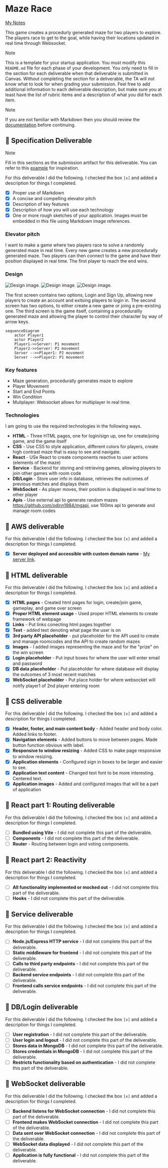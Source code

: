 # Maze Race

[My Notes](notes.md)

This game creates a procedurly generated maze for two players to explore. The players race to get to the goal, while having their locations updated in real time through Websocket. 


> [!NOTE]
>  This is a template for your startup application. You must modify this `README.md` file for each phase of your development. You only need to fill in the section for each deliverable when that deliverable is submitted in Canvas. Without completing the section for a deliverable, the TA will not know what to look for when grading your submission. Feel free to add additional information to each deliverable description, but make sure you at least have the list of rubric items and a description of what you did for each item.

> [!NOTE]
>  If you are not familiar with Markdown then you should review the [documentation](https://docs.github.com/en/get-started/writing-on-github/getting-started-with-writing-and-formatting-on-github/basic-writing-and-formatting-syntax) before continuing.

## 🚀 Specification Deliverable

> [!NOTE]
>  Fill in this sections as the submission artifact for this deliverable. You can refer to this [example](https://github.com/webprogramming260/startup-example/blob/main/README.md) for inspiration.

For this deliverable I did the following. I checked the box `[x]` and added a description for things I completed.

- [x] Proper use of Markdown
- [x] A concise and compelling elevator pitch
- [x] Description of key features
- [x] Description of how you will use each technology
- [x] One or more rough sketches of your application. Images must be embedded in this file using Markdown image references.

### Elevator pitch

I want to make a game where two players race to solve a randomly generated maze in real time. Every new game creates a new procedurally generated maze. Two players can then connect to the game and have their position displayed in real time. The first player to reach the end wins.

### Design

![Design image](LoginScreen.png).
![Design image](CreateGameScreen.png).
![Design image](GameScreen.png).

The first screen contains two options, Login and Sign Up, allowing new players to create an account and exitsing players to login in. The second screen has two options, to either create a new game or joing a pre-existing one. The third screen is the game itself, containing a procedurallly generated maze and allowing the player to control their character by way of arrow keys.

```mermaid
sequenceDiagram
    actor Player1
    actor Player2
    Player1->>Server: P1 movement
    Player2->>Server: P2 movement
    Server -->>Player1: P2 movement
    Server -->>Player2: P1 movement
```

### Key features

- Maze generation, procedurally generates maze to explore
- Player Movement
- Start and End Points
- Win Condition
- Muliplayer: Websocket allows for multiplayer in real time.

### Technologies

I am going to use the required technologies in the following ways.

- **HTML** - Three HTML pages, one for login/sign up, one for create/joing game, and the game itself
- **CSS** - Use CSS to style application, different colors for players, create high contrast maze that is easy to see and navigate.
- **React** - USe React to create components reactive to user actions (elements of the maze)
- **Service** - Backend for storing and retrieving games, allowing players to join other games with room code
- **DB/Login** - Store user info in database, retrieves the outcomes of previous matches and displays them
- **WebSocket** - As player moves, their position is displayed in real time to other player
- **Apis** - Use external api to generate random mazes https://github.com/odinn1984/mgapi, use 100ms api to generate and manage room codes

## 🚀 AWS deliverable

For this deliverable I did the following. I checked the box `[x]` and added a description for things I completed.

- [x] **Server deployed and accessible with custom domain name** - [My server link](https://mjweb260.click).

## 🚀 HTML deliverable

For this deliverable I did the following. I checked the box `[x]` and added a description for things I completed.

- [x] **HTML pages** - Created html pages for login, create/join game, gameplay, and game over screen
- [x] **Proper HTML element usage** - Used proper HTML elements to create framework of webpage
- [x] **Links** - Put links conecting html pages together
- [x] **Text** - added text denoting what page the user is on
- [x] **3rd party API placeholder** - put placeholder for the API used to create and manage roomcodes and the API to create random mazes
- [x] **Images** - I added images representing the maze and for the "prize" on the win screen
- [x] **Login placeholder** - Put input boxes for where the user will enter email and password
- [x] **DB data placeholder** - Put placeholder for where database will display the outcomes of 3 most recent matches
- [x] **WebSocket placeholder** - Put place holder for where websocket will notify player1 of 2nd player entering room

## 🚀 CSS deliverable

For this deliverable I did the following. I checked the box `[x]` and added a description for things I completed.

- [x] **Header, footer, and main content body** - Added header and body color. Added links to footer.
- [x] **Navigation elements** - Added buttons to move between pages. Made button function obvious with label.
- [x] **Responsive to window resizing** - Added CSS to make page responsive to window resizing.
- [x] **Application elements** - Configured sign in boxes to be larger and easier to see.
- [x] **Application text content** - Changed text font to be more interesting. Centered text.
- [x] **Application images** - Added and configured images that will be a part of application

## 🚀 React part 1: Routing deliverable

For this deliverable I did the following. I checked the box `[x]` and added a description for things I completed.

- [ ] **Bundled using Vite** - I did not complete this part of the deliverable.
- [ ] **Components** - I did not complete this part of the deliverable.
- [ ] **Router** - Routing between login and voting components.

## 🚀 React part 2: Reactivity

For this deliverable I did the following. I checked the box `[x]` and added a description for things I completed.

- [ ] **All functionality implemented or mocked out** - I did not complete this part of the deliverable.
- [ ] **Hooks** - I did not complete this part of the deliverable.

## 🚀 Service deliverable

For this deliverable I did the following. I checked the box `[x]` and added a description for things I completed.

- [ ] **Node.js/Express HTTP service** - I did not complete this part of the deliverable.
- [ ] **Static middleware for frontend** - I did not complete this part of the deliverable.
- [ ] **Calls to third party endpoints** - I did not complete this part of the deliverable.
- [ ] **Backend service endpoints** - I did not complete this part of the deliverable.
- [ ] **Frontend calls service endpoints** - I did not complete this part of the deliverable.

## 🚀 DB/Login deliverable

For this deliverable I did the following. I checked the box `[x]` and added a description for things I completed.

- [ ] **User registration** - I did not complete this part of the deliverable.
- [ ] **User login and logout** - I did not complete this part of the deliverable.
- [ ] **Stores data in MongoDB** - I did not complete this part of the deliverable.
- [ ] **Stores credentials in MongoDB** - I did not complete this part of the deliverable.
- [ ] **Restricts functionality based on authentication** - I did not complete this part of the deliverable.

## 🚀 WebSocket deliverable

For this deliverable I did the following. I checked the box `[x]` and added a description for things I completed.

- [ ] **Backend listens for WebSocket connection** - I did not complete this part of the deliverable.
- [ ] **Frontend makes WebSocket connection** - I did not complete this part of the deliverable.
- [ ] **Data sent over WebSocket connection** - I did not complete this part of the deliverable.
- [ ] **WebSocket data displayed** - I did not complete this part of the deliverable.
- [ ] **Application is fully functional** - I did not complete this part of the deliverable.
